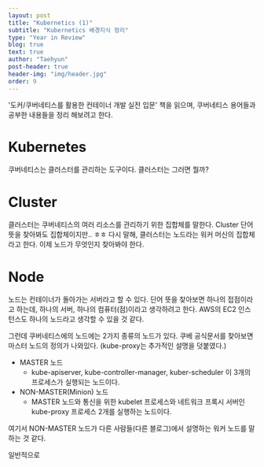```yaml
---
layout: post
title: "Kubernetics (1)"
subtitle: "Kubernetics 배경지식 정리"
type: "Year in Review"
blog: true
text: true
author: "Taehyun"
post-header: true
header-img: "img/header.jpg"
order: 9
---
```


'도커/쿠버네티스를 활용한 컨테이너 개발 실전 입문' 책을 읽으며, 쿠버네티스 용어들과 공부한 내용들을 정리 해보려고 한다.

# Kubernetes

쿠버네티스는 클러스터를 관리하는 도구이다.
클러스터는 그러면 뭘까?

# Cluster

클러스터는 쿠버네티스의 여러 리소스를 관리하기 위한 집합체를 말한다. Cluster 단어 뜻을 찾아봐도 집합체이지만.. ㅎㅎ 다시 말해, 클러스터는 노드라는 워커 머신의 집합체라고 한다. 이제 노드가 무엇인지 찾아봐야 한다.

# Node

노드는 컨테이너가 돌아가는 서버라고 할 수 있다. 단어 뜻을 찾아보면 하나의 접점이라고 하는데, 하나의 서버, 하나의 컴퓨터(점)이라고 생각하려고 한다.
AWS의 EC2 인스턴스도 하나의 노드라고 생각할 수 있을 것 같다.

그런데 쿠버네티스에의 노드에는 2가지 종류의 노드가 있다.
쿠베 공식문서를 찾아보면 마스터 노드의 정의가 나와있다. (kube-proxy는 추가적인 설명을 덧붙였다.)

- MASTER 노드
  - kube-apiserver, kube-controller-manager, kuber-scheduler 이 3개의 프로세스가 실행되는 노드이다.
- NON-MASTER(Minion) 노드
  - MASTER 노드와 통신을 위한 kubelet 프로세스와 네트워크 프록시 서버인 kube-proxy 프로세스 2개를 실행하는 노드이다.

여기서 NON-MASTER 노드가 다른 사람들(다른 블로그)에서 설명하는 워커 노드를 말하는 것 같다.

일반적으로
